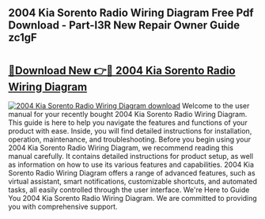 ## 2004 Kia Sorento Radio Wiring Diagram Free Pdf Download - Part-I3R New Repair Owner Guide zc1gF

# <h2><a href="http://dfo8mu.blite.top/?on=2004+Kia+Sorento+Radio+Wiring+Diagram">🔗Download New 👉🔴 2004 Kia Sorento Radio Wiring Diagram</a></h2>

[![2004 Kia Sorento Radio Wiring Diagram download](https://i.imgur.com/lujVjoI.png)](http://dfo8mu.blite.top/?on=2004+Kia+Sorento+Radio+Wiring+Diagram)
Welcome to the user manual for your recently bought 2004 Kia Sorento Radio Wiring Diagram. This guide is here to help you navigate the features and functions of your product with ease. Inside, you will find detailed instructions for installation, operation, maintenance, and troubleshooting. Before you begin using your 2004 Kia Sorento Radio Wiring Diagram, we recommend reading this manual carefully. It contains detailed instructions for product setup, as well as information on how to use its various features and capabilities. 2004 Kia Sorento Radio Wiring Diagram offers a range of advanced features, such as virtual assistant, smart notifications, customizable shortcuts, and automated tasks, all easily controlled through the user interface. We're Here to Guide You 2004 Kia Sorento Radio Wiring Diagram. We are committed to providing you with comprehensive support.
